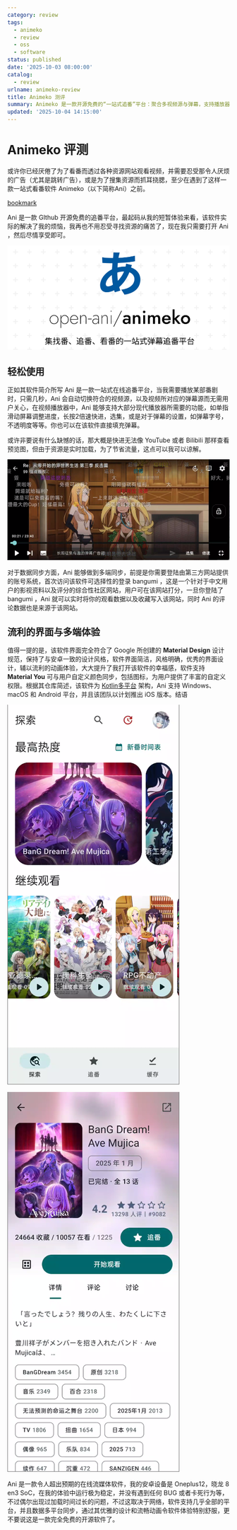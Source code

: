 ```yaml
---
category: review
tags:
  - animeko
  - review
  - oss
  - software
status: published
date: '2025-10-03 08:00:00'
catalog:
  - review
urlname: animeko-review
title: Animeko 测评
summary: Animeko 是一款开源免费的“一站式追番”平台：聚合多视频源与弹幕，支持播放器常用操作与弹幕设置；可通过 Bangumi 实现多端数据同步。界面遵循 Material Design／Material You，动效流畅，体验统一；基于 Kotlin 多平台，现支持 Windows、macOS、Android，团队计划推出 iOS。实际体验稳定顺滑，偶有加载稍慢，多与网络状况相关。
updated: '2025-10-04 14:15:00'
---
```


# Animeko 评测

或许你已经厌倦了为了看番而透过各种资源网站观看视频，并需要忍受那令人厌烦的广告（尤其是跳转广告），或是为了搜集资源而抓耳挠腮，至少在遇到了这样一款一站式看番软件 Animeko（以下简称Ani）之前。

[bookmark](https://github.com/open-ani/animeko/)

Ani 是一款 GIthub 开源免费的追番平台，最起码从我的短暂体验来看，该软件实际的解决了我的烦恼，我再也不用忍受寻找资源的痛苦了，现在我只需要打开 Ani ，然后尽情享受即可。

![image.png](assets/85d6e31587af34db749a2b1d21a0c084.png)

## 轻松使用

正如其软件简介所写 Ani 是一款一站式在线追番平台，当我需要播放某部番剧时，只需几秒，Ani 会自动切换符合的视频源，以及视频所对应的弹幕源而无需用户关心，在视频播放器中，Ani 能够支持大部分现代播放器所需要的功能，如单指滑动屏幕调整进度，长按2倍速快进，选集，或是对于弹幕的设置，如弹幕字号，不透明度等等。你也可以在该软件直接填充弹幕。

或许非要说有什么缺憾的话，那大概是快进无法像 YouTube 或者 Bilibili 那样查看预览图，但由于资源是实时加载，为了节省流量，这点可以我可以谅解。

![image.png](assets/2a5373f4402d414c0fea147b7518ec8e.png)

对于数据同步方面，Ani 能够做到多端同步，前提是你需要登陆由第三方网站提供的账号系统，首次访问该软件可选择性的登录 bangumi ，这是一个针对于中文用户的影视资料以及评分的综合性社区网站，用户可在该网站打分，一旦你登陆了 bangumi ，Ani 就可以实时将你的观看数据以及收藏写入该网站，同时 Ani 的评论数据也是来源于该网站。

## 流利的界面与多端体验

值得一提的是，该软件界面完全符合了 Google 所创建的 **Material Design** 设计规范，保持了与安卓一致的设计风格，软件界面简洁，风格明确，优秀的界面设计，辅以流利的动画体验，大大提升了我打开该软件的幸福感，软件支持 **Material You** 可与用户自定义颜色同步，包括图标，为用户提供了丰富的自定义权限。根据其仓库简述，该软件为 [Kotlin多平台](https://kotlinlang.org/docs/multiplatform.html) 架构，Ani 支持 Windows、macOS 和 Android 平台，并且该团队以计划推出 iOS 版本。结语

![image.png](assets/c74aca252a864708985704a283161e51.png)

![image.png](assets/51bd2c68a572656ccea9e07198cbb1ad.png)

Ani 是一款令人超出预期的在线流媒体软件，我的安卓设备是 Oneplus12，晓龙 8 en3 SoC，在我的体验中运行极为稳定，并没有遇到任何 BUG 或者卡死行为等，不过偶尔出现过加载时间过长的问题，不过这取决于网络，软件支持几乎全部的平台，并且数据多平台同步，通过其优雅的设计和流畅动画令软件体验特别舒服，更不要说这是一款完全免费的开源软件了。
